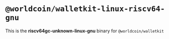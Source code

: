 # `@worldcoin/walletkit-linux-riscv64-gnu`

This is the **riscv64gc-unknown-linux-gnu** binary for `@worldcoin/walletkit`
